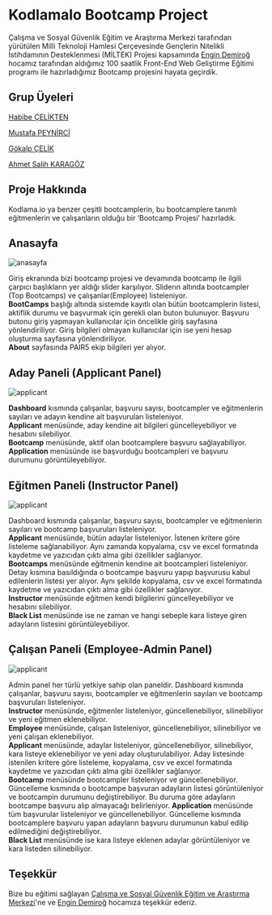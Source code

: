 # KodlamaIo Bootcamp Project

Çalışma ve Sosyal Güvenlik Eğitim ve Araştırma Merkezi tarafından yürütülen Milli Teknoloji Hamlesi Çerçevesinde Gençlerin Nitelikli İstihdamının Desteklenmesi (MİLTEK) Projesi kapsamında <a href="https://github.com/engindemirog">Engin Demiroğ </a> hocamız tarafından aldığımız 100 saatlik Front-End Web Geliştirme Eğitimi programı ile hazırladığımız Bootcamp projesini hayata geçirdik.

## Grup Üyeleri

[Habibe ÇELİKTEN](https://github.com/HabibeC)

[Mustafa PEYNİRCİ](https://github.com/MustafaPeynirci)

[Gökalp ÇELİK](https://github.com/gokalpclk)

[Ahmet Salih KARAGÖZ](https://github.com/krgzsalih)


## Proje Hakkında

Kodlama.io ya benzer çeşitli bootcamplerin, bu bootcamplere tanımlı eğitmenlerin ve çalışanların olduğu bir ‘Bootcamp Projesi’ hazırladık.


## Anasayfa

![anasayfa](https://github.com/HabibeC/kodlamaio-bootcamp/blob/e4b2369b97f87dc7a4d906993647e304d1f0e957/Anasayfa.gif)

Giriş ekranında bizi bootcamp projesi ve devamında bootcamp ile ilgili çarpıcı başlıkların yer aldığı slider karşılıyor.
Sliderın altında bootcampler (Top Bootcamps) ve çalışanlar(Employee) listeleniyor.<br> 
<b>BootCamps</b> başlığı altında sistemde kayıtlı olan bütün bootcamplerin listesi, aktiflik durumu ve başvurmak için gerekli olan buton bulunuyor.
Başvuru butonu giriş yapmayan kullanıcılar için öncelikle giriş sayfasına yönlendiriliyor. Giriş bilgileri olmayan kullanıcılar için ise yeni hesap oluşturma sayfasına yönlendiriliyor.<br>
<b>About</b> sayfasında PAIR5 ekip bilgileri yer alıyor.


## Aday Paneli (Applicant Panel)

![applicant](https://github.com/HabibeC/kodlamaio-bootcamp/blob/e4b2369b97f87dc7a4d906993647e304d1f0e957/Applicant.gif)

<b>Dashboard</b> kısmında çalışanlar, başvuru sayısı, bootcampler ve eğitmenlerin sayıları ve adayın kendine ait başvuruları listeleniyor.<br>
<b>Applicant</b> menüsünde, aday kendine ait bilgileri güncelleyebiliyor ve hesabını silebiliyor.<br>
<b>Bootcamp</b> menüsünde, aktif olan bootcamplere başvuru sağlayabiliyor.<br>
<b>Application</b> menüsünde ise başvurduğu bootcampleri ve başvuru durumunu görüntüleyebiliyor.


## Eğitmen Paneli (Instructor Panel)

![applicant](https://github.com/HabibeC/kodlamaio-bootcamp/blob/e4b2369b97f87dc7a4d906993647e304d1f0e957/Instructor.gif)

Dashboard kısmında çalışanlar, başvuru sayısı, bootcampler ve eğitmenlerin sayıları ve bootcamp başvuruları listeleniyor.<br>
<b>Applicant</b> menüsünde, bütün adaylar listeleniyor.  İstenen kritere göre listeleme sağlanabiliyor. Aynı zamanda kopyalama, csv ve excel formatında kaydetme ve yazıcıdan çıktı alma gibi özellikler sağlanıyor.<br>
<b>Bootcamps</b> menüsünde eğitmenin kendine ait bootcampleri listeleniyor.  Detay kısmına basıldığında o bootcampe başvuru yapıp başvurusu kabul edilenlerin listesi yer alıyor. Aynı şekilde kopyalama, csv ve excel formatında kaydetme ve yazıcıdan çıktı alma gibi özellikler sağlanıyor.<br>
<b>Instructor</b> menüsünde eğitmen kendi bilgilerini güncelleyebiliyor ve hesabını silebiliyor.<br>
<b>Black List</b> menüsünde ise ne zaman ve hangi sebeple kara listeye giren adayların listesini görüntüleyebiliyor.


## Çalışan Paneli (Employee-Admin Panel)

![applicant](https://github.com/HabibeC/kodlamaio-bootcamp/blob/e4b2369b97f87dc7a4d906993647e304d1f0e957/Employee.gif)

Admin panel her türlü yetkiye sahip olan paneldir. Dashboard kısmında çalışanlar, başvuru sayısı, bootcampler ve eğitmenlerin sayıları ve bootcamp başvuruları listeleniyor. <br>
<b>Instructor</b> menüsünde, eğitmenler listeleniyor, güncellenebiliyor, silinebiliyor ve yeni eğitmen eklenebiliyor.<br>
<b>Employee</b> menüsünde, çalışan listeleniyor, güncellenebiliyor, silinebiliyor ve yeni çalışan eklenebiliyor.<br>
<b>Applicant</b> menüsünde, adaylar listeleniyor,  güncellenebiliyor, silinebiliyor, kara listeye eklenebiliyor ve yeni aday oluşturulabiliyor.  Aday listesinde istenilen kritere göre listeleme, kopyalama, csv ve excel formatında kaydetme ve yazıcıdan çıktı alma gibi özellikler sağlanıyor.<br>
<b>Bootcamp</b> menüsünde bootcampler listeleniyor ve güncellenebiliyor. Güncelleme kısmında o bootcampe başvuran adayların listesi görüntüleniyor ve bootcampin durumunu değiştirebiliyor. Bu duruma göre adayların bootcampe başvuru alıp almayacağı belirleniyor.
<b>Application</b> menüsünde tüm başvurular listeleniyor ve güncellenebiliyor. Güncelleme kısmında bootcamplere başvuru yapan adayların başvuru durumunun kabul edilip edilmediğini değiştirebiliyor.<br>
<b>Black List</b> menüsünde ise kara listeye eklenen adaylar görüntüleniyor ve kara listeden silinebiliyor.

## Teşekkür

Bize bu eğitimi sağlayan <a href="https://www.casgem.gov.tr/">Çalışma ve Sosyal Güvenlik Eğitim ve Araştırma Merkezi</a>'ne ve <a href="https://www.linkedin.com/in/engindemirog">Engin Demiroğ</a> hocamıza teşekkür ederiz.
